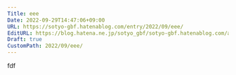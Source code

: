 ```yaml
---
Title: eee
Date: 2022-09-29T14:47:06+09:00
URL: https://sotyo-gbf.hatenablog.com/entry/2022/09/eee/
EditURL: https://blog.hatena.ne.jp/sotyo_gbf/sotyo-gbf.hatenablog.com/atom/entry/4207112889922961633
Draft: true
CustomPath: 2022/09/eee/
---
```


fdf
